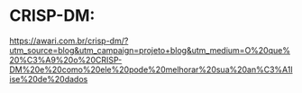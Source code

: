 # CRISP-DM: 
https://awari.com.br/crisp-dm/?utm_source=blog&utm_campaign=projeto+blog&utm_medium=O%20que%20%C3%A9%20o%20CRISP-DM%20e%20como%20ele%20pode%20melhorar%20sua%20an%C3%A1lise%20de%20dados
